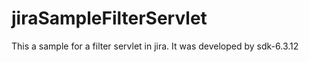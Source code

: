 # jiraSampleFilterServlet
This a sample for a filter servlet in jira. It was developed by sdk-6.3.12
